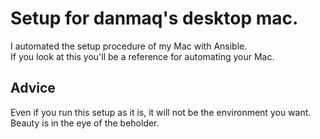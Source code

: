 # Setup for danmaq's desktop mac.

I automated the setup procedure of my Mac with Ansible.  
If you look at this you'll be a reference for automating your Mac.

## Advice

Even if you run this setup as it is, it will not be the environment you want.  
Beauty is in the eye of the beholder.
